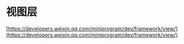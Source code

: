 # 视图层

[https://developers.weixin.qq.com/miniprogram/dev/framework/view/](https://developers.weixin.qq.com/miniprogram/dev/framework/view/)

